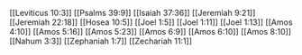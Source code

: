 [[Leviticus 10:3]]
[[Psalms 39:9]]
[[Isaiah 37:36]]
[[Jeremiah 9:21]]
[[Jeremiah 22:18]]
[[Hosea 10:5]]
[[Joel 1:5]]
[[Joel 1:11]]
[[Joel 1:13]]
[[Amos 4:10]]
[[Amos 5:16]]
[[Amos 5:23]]
[[Amos 6:9]]
[[Amos 6:10]]
[[Amos 8:10]]
[[Nahum 3:3]]
[[Zephaniah 1:7]]
[[Zechariah 11:1]]
